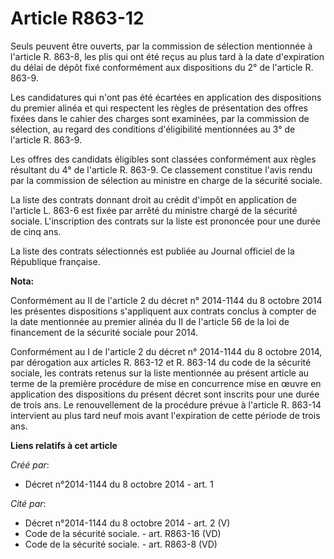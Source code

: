 # Article R863-12

Seuls peuvent être ouverts, par la commission de sélection mentionnée à l'article R. 863-8, les plis qui ont été reçus au
plus tard à la date d'expiration du délai de dépôt fixé conformément aux dispositions du 2° de l'article R. 863-9. 

Les candidatures qui n'ont pas été écartées en application des dispositions du premier alinéa et qui respectent les règles de
présentation des offres fixées dans le cahier des charges sont examinées, par la commission de sélection, au regard des
conditions d'éligibilité mentionnées au 3° de l'article R. 863-9. 

Les offres des candidats éligibles sont classées conformément aux règles résultant du 4° de l'article R. 863-9. Ce classement
constitue l'avis rendu par la commission de sélection au ministre en charge de la sécurité sociale. 

La liste des contrats donnant droit au crédit d'impôt en application de l'article L. 863-6 est fixée par arrêté du ministre
chargé de la sécurité sociale. L'inscription des contrats sur la liste est prononcée pour une durée de cinq ans. 

La liste des contrats sélectionnés est publiée au Journal officiel de la République française.

**Nota:**

Conformément au II de l'article 2 du décret n° 2014-1144 du 8 octobre 2014 les présentes dispositions s'appliquent aux
contrats conclus à compter de la date mentionnée au premier alinéa du II de l'article 56 de la loi de financement de la
sécurité sociale pour 2014. 

Conformément au I de l'article 2 du décret n° 2014-1144 du 8 octobre 2014, par dérogation aux articles R. 863-12 et R. 863-14
du code de la sécurité sociale, les contrats retenus sur la liste mentionnée au présent article au terme de la première
procédure de mise en concurrence mise en œuvre en application des dispositions du présent décret sont inscrits pour une durée
de trois ans. Le renouvellement de la procédure prévue à l'article R. 863-14 intervient au plus tard neuf mois avant
l'expiration de cette période de trois ans.

**Liens relatifs à cet article**

_Créé par_:

  - Décret n°2014-1144 du 8 octobre 2014 - art. 1

_Cité par_:

  - Décret n°2014-1144 du 8 octobre 2014 - art. 2 (V)
  - Code de la sécurité sociale. - art. R863-16 (VD)
  - Code de la sécurité sociale. - art. R863-8 (VD)
